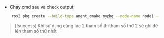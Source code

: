 - Chạy cmd sau và check output:

```bash
	ros2 pkg create --build-type ament_cmake mypkg --node-name node1 --node-name node2
```

> [!success] Khi sử dụng cùng lúc 2 tham số thì tham số thứ 2 sẽ ghi đè lên tham số thứ nhất


